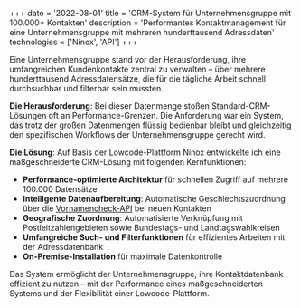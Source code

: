+++
date = '2022-08-01'
title = 'CRM-System für Unternehmensgruppe mit 100.000+ Kontakten'
description = 'Performantes Kontaktmanagement für eine Unternehmensgruppe mit mehreren hunderttausend Adressdaten'
technologies = ['Ninox', 'API']
+++

Eine Unternehmensgruppe stand vor der Herausforderung, ihre umfangreichen Kundenkontakte zentral zu verwalten – über mehrere hunderttausend Adressdatensätze, die für die tägliche Arbeit schnell durchsuchbar und filterbar sein mussten.

**Die Herausforderung**: Bei dieser Datenmenge stoßen Standard-CRM-Lösungen oft an Performance-Grenzen. Die Anforderung war ein System, das trotz der großen Datenmengen flüssig bedienbar bleibt und gleichzeitig den spezifischen Workflows der Unternehmensgruppe gerecht wird.

**Die Lösung**: Auf Basis der Lowcode-Plattform Ninox entwickelte ich eine maßgeschneiderte CRM-Lösung mit folgenden Kernfunktionen:

- **Performance-optimierte Architektur** für schnellen Zugriff auf mehrere 100.000 Datensätze
- **Intelligente Datenaufbereitung**: Automatische Geschlechtszuordnung über die [Vornamencheck-API](../vornamencheck) bei neuen Kontakten
- **Geografische Zuordnung**: Automatisierte Verknüpfung mit Postleitzahlengebieten sowie Bundestags- und Landtagswahlkreisen
- **Umfangreiche Such- und Filterfunktionen** für effizientes Arbeiten mit der Adressdatenbank
- **On-Premise-Installation** für maximale Datenkontrolle

Das System ermöglicht der Unternehmensgruppe, ihre Kontaktdatenbank effizient zu nutzen – mit der Performance eines maßgeschneiderten Systems und der Flexibilität einer Lowcode-Plattform.
